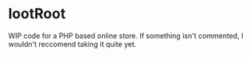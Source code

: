 # lootRoot

WIP code for a PHP based online store. If something isn't commented, I wouldn't reccomend taking it quite yet. 
